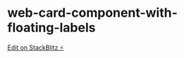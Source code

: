 # web-card-component-with-floating-labels

[Edit on StackBlitz ⚡️](https://stackblitz.com/edit/web-card-component-with-floating-labels)
